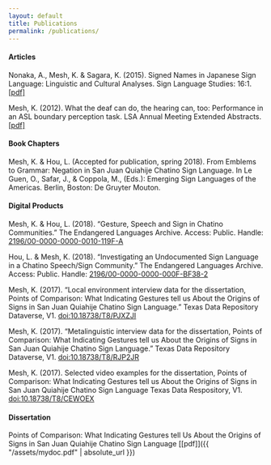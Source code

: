 ```yaml
---
layout: default
title: Publications
permalink: /publications/
---
```


#### **Articles**

Nonaka, A., Mesh, K. & Sagara, K. (2015). Signed Names in Japanese Sign Language: 
Linguistic and Cultural Analyses. Sign Language Studies: 16:1. [[pdf]]("SN_JSL.pdf") 


Mesh, K. (2012). What the deaf can do, the hearing can, too: Performance in an ASL 
boundary perception task. LSA Annual Meeting Extended Abstracts. 
[[pdf]]("2012_LSA_Abstract.pdf")

#### **Book Chapters**

Mesh, K. & Hou, L. (Accepted for publication, spring 2018). From Emblems to Grammar: 
Negation in San Juan Quiahije Chatino Sign Language. In Le Guen, O., Safar, J., & Coppola,
 M., (Eds.): Emerging Sign Languages of the Americas. Berlin, Boston: De Gruyter Mouton. 


#### **Digital Products**

Mesh, K. & Hou, L. (2018). “Gesture, Speech and Sign in Chatino Communities.” 
The Endangered Languages Archive. Access: Public. Handle: [2196/00-0000-0000-0010-119F-A](http://hdl.handle.net/2196/00-0000-0000-0010-119F-A)

Hou, L. & Mesh, K.  (2018). “Investigating an Undocumented Sign Language in a Chatino Speech/Sign Community.” 
The Endangered Languages Archive. Access: Public. Handle: [2196/00-0000-0000-000F-BF38-2](http://hdl.handle.net/2196/00-0000-0000-000F-BF38-2)

Mesh, K. (2017). “Local environment interview data for the dissertation, Points of Comparison: 
What Indicating Gestures tell us About the Origins of Signs in San Juan Quiahije Chatino Sign Language.” Texas Data Repository Dataverse, V1. 
[doi:10.18738/T8/PJXZJI](https://doi.org/doi:10.18738/T8/RJP2JR)

Mesh, K. (2017). “Metalinguistic interview data for the dissertation, Points of Comparison: 
What Indicating Gestures tell us About the Origins of Signs in San Juan Quiahije Chatino Sign Language.” 
Texas Data Repository Dataverse, V1. [doi:10.18738/T8/RJP2JR](https://doi.org/doi:10.18738/T8/RJP2JR)

Mesh, K. (2017). Selected video examples for the dissertation, Points of Comparison: What Indicating 
Gestures tell us About the Origins of Signs in San Juan Quiahije Chatino Sign Language
Texas Data Respository, V1. [doi:10.18738/T8/CEWOEX](https://doi.org/doi:10.18738/T8/CEWOEX)

  

#### **Dissertation**

Points of Comparison: What Indicating Gestures tell
Us About the Origins of Signs in San Juan Quiahije
Chatino Sign Language [[pdf]]({{ "/assets/mydoc.pdf" | absolute_url }})